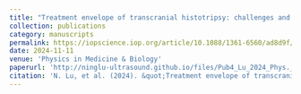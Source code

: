```yaml
---
title: "Treatment envelope of transcranial histotripsy: challenges and strategies to maximize the treatment location profile"
collection: publications
category: manuscripts
permalink: https://iopscience.iop.org/article/10.1088/1361-6560/ad8d9f/meta
date: 2024-11-11
venue: 'Physics in Medicine & Biology'
paperurl: 'http://ninglu-ultrasound.github.io/files/Pub4_Lu_2024_Phys._Med._Biol._69_225006.pdf' 
citation: 'N. Lu, et al. (2024). &quot;Treatment envelope of transcranial histotripsy: challenges and strategies to maximize the treatment location profile.&quot; <i>Physics in Medicine & Biology</i>. 69(22).'
---
```

